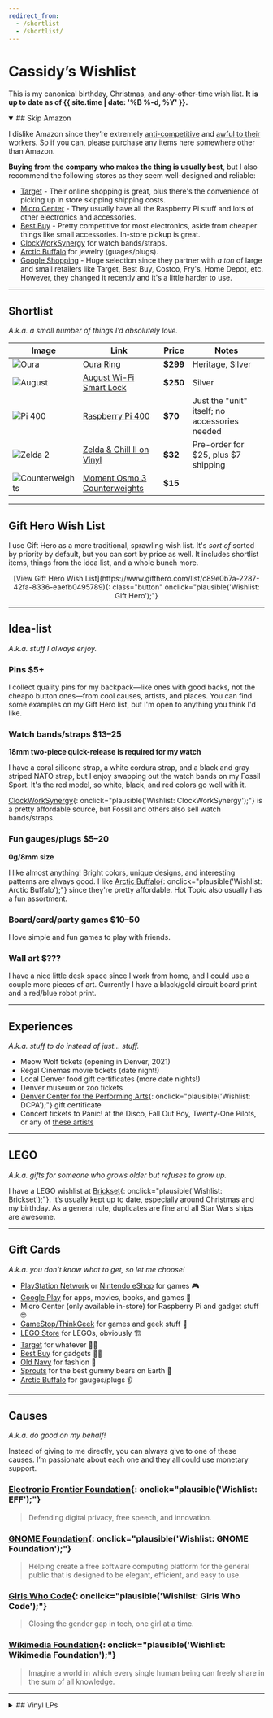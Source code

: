 ```yaml
---
redirect_from:
  - /shortlist
  - /shortlist/
---
```

# Cassidy’s Wishlist

This is my canonical birthday, Christmas, and any-other-time wish list. **It is up to date as of {{ site.time | date: '%B %-d, %Y' }}.**

<details open="open" markdown="1">
<summary markdown="1">
## Skip Amazon
</summary>

I dislike Amazon since they’re extremely [anti-competitive](https://www.yalelawjournal.org/note/amazons-antitrust-paradox) and [awful to their workers](https://gizmodo.com/reminder-amazon-treats-its-employees-like-shit-1792642652). So if you can, please purchase any items here somewhere other than Amazon.

**Buying from the company who makes the thing is usually best**, but I also recommend the following stores as they seem well-designed and reliable:
- [Target](https://target.com) - Their online shopping is great, plus there's the convenience of picking up in store skipping shipping costs.
- [Micro Center](https://microcenter.com) - They usually have all the Raspberry Pi stuff and lots of other electronics and accessories.
- [Best Buy](https://bestbuy.com) - Pretty competitive for most electronics, aside from cheaper things like small accessories. In-store pickup is great.
- [ClockWorkSynergy](https://www.clockworksynergy.com/) for watch bands/straps.
- [Arctic Buffalo](https://arcticbuffalo.com/collections/0g-8mm-filter) for jewelry (guages/plugs).
- [Google Shopping](https://shopping.google.com/) - Huge selection since they partner with _a ton_ of large and small retailers like Target, Best Buy, Costco, Fry's, Home Depot, etc. However, they changed it recently and it's a little harder to use.
</details>

---

## Shortlist

_A.k.a. a small number of things I’d absolutely love._

Image | Link | Price | Notes
------|------|-------|------
![Oura](/images/oura.jpg) | [Oura Ring](https://ouraring.com/product/heritage-silver/step1) | **$299** | Heritage, Silver
![August](/images/august.png) | [August Wi-Fi Smart Lock](https://august.com/products/august-wifi-smart-lock) | **$250** | Silver
![Pi 400](/images/pi400.png) | [Raspberry Pi 400](https://raspberrypi.org/products/raspberry-pi-400-unit) | **$70** | Just the "unit" itself; no accessories needed
![Zelda 2](/images/zelda2.jpg) | [Zelda & Chill II on Vinyl](https://gamechops.bandcamp.com/campaign/zelda-chill-2) | **$32** | Pre-order for $25, plus $7 shipping
![Counterweights](https://image.shopmoment.com/cdn-cgi/image/format=auto,quality=75,width=300,fit=cover,gravity=0.5x0.5,height=300/https://image.shopmoment.com/general/product/Moment-109-005-Counterweight-for-DJI-Osmo-Mobile-3-01.jpg?mtime=20200326162929) | [Moment Osmo 3 Counterweights](https://moment.8ocm68.net/M70XY) | **$15** |

---

## Gift Hero Wish List

I use Gift Hero as a more traditional, sprawling wish list. It's _sort of_ sorted by priority by default, but you can sort by price as well. It includes shortlist items, things from the idea list, and a whole bunch more.

<div style="text-align: center;" markdown="1">
[View Gift Hero Wish List](https://www.gifthero.com/list/c89e0b7a-2287-42fa-8336-eaefb0495789){: class="button" onclick="plausible('Wishlist: Gift Hero');"}
</div>

---

## Idea-list

_A.k.a. stuff I always enjoy._

### Pins **$5+**

I collect quality pins for my backpack—like ones with good backs, not the cheapo button ones—from cool causes, artists, and places. You can find some examples on my Gift Hero list, but I'm open to anything you think I'd like.

### Watch bands/straps **$13–25**

**18mm two-piece quick-release is required for my watch**

I have a coral silicone strap, a white cordura strap, and a black and gray striped NATO strap, but I enjoy swapping out the watch bands on my Fossil Sport. It's the red model, so white, black, and red colors go well with it.

[ClockWorkSynergy](https://www.clockworksynergy.com/){: onclick="plausible('Wishlist: ClockWorkSynergy');"} is a pretty affordable source, but Fossil and others also sell watch bands/straps.

### Fun gauges/plugs **$5–20**

**0g/8mm size**

I like almost anything! Bright colors, unique designs, and interesting patterns are always good. I like [Arctic Buffalo](https://arcticbuffalo.com/collections/0g-8mm-filter){: onclick="plausible('Wishlist: Arctic Buffalo');"} since they're pretty affordable. Hot Topic also usually has a fun assortment.

### Board/card/party games **$10–50**

I love simple and fun games to play with friends.

### Wall art **$???**

I have a nice little desk space since I work from home, and I could use a couple more pieces of art. Currently I have a black/gold circuit board print and a red/blue robot print.

---

## Experiences

_A.k.a. stuff to do instead of just… stuff._

* Meow Wolf tickets (opening in Denver, 2021)
* Regal Cinemas movie tickets (date night!)
* Local Denver food gift certificates (more date nights!)
* Denver museum or zoo tickets
* [Denver Center for the Performing Arts](https://denvercenter.org){: onclick="plausible('Wishlist: DCPA');"} gift certificate
* Concert tickets to Panic! at the Disco, Fall Out Boy, Twenty-One Pilots, or any of [these artists](https://www.last.fm/user/cassidyjames/library/artists)

---

## LEGO

_A.k.a. gifts for someone who grows older but refuses to grow up._

I have a LEGO wishlist at [Brickset](http://brickset.com/sets/wantedby-cassidyjames){: onclick="plausible('Wishlist: Brickset');"}. It’s usually kept up to date, especially around Christmas and my birthday. As a general rule, duplicates are fine and all Star Wars ships are awesome.

---

## Gift Cards

_A.k.a. you don't know what to get, so let me choose!_

* [PlayStation Network](https://www.playstation.com/en-us/explore/playstationnetwork/psn-cards/) or [Nintendo eShop](https://www.nintendo.com/giftcards) for games 🎮
* [Google Play](https://play.google.com/intl/en_us/about/giftcards/) for apps, movies, books, and games 📱
* Micro Center (only available in-store) for Raspberry Pi and gadget stuff 🤓
* [GameStop/ThinkGeek](https://www.gamestop.com/gift-cards) for games and geek stuff 🎲
* [LEGO Store](https://shop.lego.com/en-US/Give-Gift-Card) for LEGOs, obviously 🏗
* [Target](https://www.target.com/c/target-giftcards/all-occasions/-/N-5xsxtZ5rxa0) for whatever 🤷‍♂️
* [Best Buy](https://www.bestbuy.com/site/electronics/gift-cards/cat09000.c?id=cat09000#/) for gadgets 👨‍💻
* [Old Navy](http://oldnavy.gap.com/customerService/info.do?cid=35433) for fashion 🕺
* [Sprouts](https://www.sprouts.com/giftcards) for the best gummy bears on Earth 👅
* [Arctic Buffalo](https://arcticbuffalo.com/collections/gift-options/products/gift-card?variant=1040675312) for gauges/plugs 👂

---

## Causes

_A.k.a. do good on my behalf!_

Instead of giving to me directly, you can always give to one of these causes. I’m passionate about each one and they all could use monetary support.

### [Electronic Frontier Foundation](https://www.eff.org/){: onclick="plausible('Wishlist: EFF');"}

>Defending digital privacy, free speech, and innovation.

### [GNOME Foundation](https://www.gnome.org/support-gnome/donate/){: onclick="plausible('Wishlist: GNOME Foundation');"}

>Helping create a free software computing platform for the general public that is designed to be elegant, efficient, and easy to use.

### [Girls Who Code](https://girlswhocode.com/){: onclick="plausible('Wishlist: Girls Who Code');"}

>Closing the gender gap in tech, one girl at a time.

### [Wikimedia Foundation](https://wikimediafoundation.org/){: onclick="plausible('Wishlist: Wikimedia Foundation');"}

>Imagine a world in which every single human being can freely share in the sum of all knowledge.

---

<details markdown="1">
<summary markdown="1">
## Vinyl LPs
</summary>

_A.k.a. Katie got a turntable so I need some music for me, too…_ 🙃️

In no particular order at all.

- Blade Runner Soundtrack
- Hamilton (Original Broadway Cast Recording)
- Uncharted Nathan Drake Collection
- [The Music of Destiny](https://bungiestore.com/products/the-music-of-destiny-volume-i-limited-edition-collectors-vinyl-box-set) - This was a limited-release, so it's on eBay for like $300. 😬️
- Star Wars Soundtracks
  - Episode I: The Phantom Menace
  - Episode II: Attack of the Clones
  - Episode III: Revenge of the Sith
  - Episode V: The Empire Strikes Back
  - Episode VI: Return of the Jedi
  - Episode VII: The Force Awakens
  - Episode VIII: The Last Jedi
  - Episode IX: The Rise of Skywalker
  - Solo: A Star Wars Story
- Twenty-One Pilots
  - Trench
  - Blurryface
  - Twenty-One Pilots (self-titled)
- Fall Out Boy
  - Take This to Your Grave
  - Infinity on High
  - American Beauty/American Psycho
  - From Under the Cork Tree
  - Save Rock and Roll
  - Folie á Deux
- Panic! at the Disco
  - A Fever You Can't Sweat Out
  - Too Weird to Live, Too Rare to Die
  - Vices & Virtues
  - Pretty. Odd.
- Blue Neighborhood by Troye Sivan
- Third Stage by Boston
- FANDOM by Waterparks

</details>
